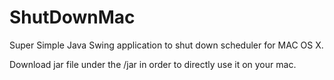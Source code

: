 # ShutDownMac

Super Simple Java Swing application to shut down scheduler for MAC OS X.

Download jar file under the /jar in order to directly use it on your mac.
